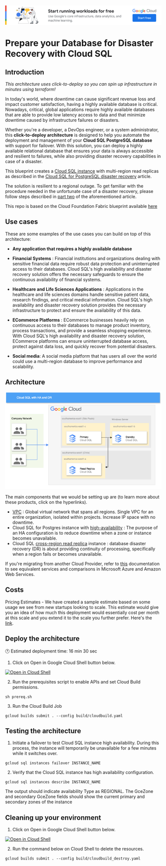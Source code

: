 [![banner](../banner.png)](https://cloud.google.com/?utm_source=github&utm_medium=referral&utm_campaign=GCP&utm_content=packages_repository_banner)


# Prepare your Database for Disaster Recovery with Cloud SQL

## Introduction
_This architecture uses click-to-deploy so you can spin up infrastructure in minutes using terraform!_

In today's world, where downtime can cause significant revenue loss and impact customer satisfaction, having a highly available database is critical. Nowadays, critical, global applications require highly available databases that are able to provide low latency access to data and that minimize downtime caused by infrastructure failures or disasters. 

Whether you're a developer, a DevOps engineer, or a system administrator, this **click-to-deploy architecture** is designed to help you automate the deployment and management of your **Cloud SQL PostgreSQL database** with support for failover. With this solution, you can deploy a highly available relational database that ensures your data is always accessible and resilient to failures, while also providing disaster recovery capabilities in case of a disaster.

This blueprint creates a [Cloud SQL instance](https://cloud.google.com/sql) with multi-region read replicas as described in the [Cloud SQL for PostgreSQL disaster recovery](https://cloud.google.com/architecture/cloud-sql-postgres-disaster-recovery-complete-failover-fallback) article.

The solution is resilient to a regional outage. To get familiar with the procedure needed in the unfortunate case of a disaster recovery, please follow steps described in [part two](https://cloud.google.com/architecture/cloud-sql-postgres-disaster-recovery-complete-failover-fallback#phase-2) of the aforementioned article.

This repo is based on the Cloud Foundation Fabric blueprint available [here](https://github.com/GoogleCloudPlatform/cloud-foundation-fabric/tree/master/blueprints/data-solutions/cloudsql-multiregion)

## Use cases

These are some examples of the use cases you can build on top of this architecture:

* __Any application that requires a highly available database__
* __Financial Systems__ : Financial institutions and organizations dealing with sensitive financial data require robust data protection and uninterrupted access to their databases. Cloud SQL's high availability and disaster recovery solution offers the necessary safeguards to ensure the continuous availability of financial systems.

* __Healthcare and Life Sciences Applications__ : Applications in the healthcare and life sciences domains handle sensitive patient data, research findings, and critical medical information. Cloud SQL's high availability and disaster recovery solution provides the necessary infrastructure to protect and ensure the availability of this data.

* __ECommerce Platforms__ : ECommerce businesses heavily rely on continuous access to their databases to manage product inventory, process transactions, and provide a seamless shopping experience. With Cloud SQL's high availability and disaster recovery solution, ECommerce platforms can ensure uninterrupted database access, protect against data loss, and quickly recover from potential disasters.

* __Social media__: A social media platform that has users all over the world could use a multi-region database to improve performance and scalability.


## Architecture

<p align="center"><img src="assets/architecture.png"></p>

The main components that we would be setting up are (to learn more about these products, click on the hyperlinks).

* [VPC](https://cloud.google.com/vpc) : Global virtual network that spans all regions. Single VPC for an entire organization, isolated within projects. Increase IP space with no downtime.
* Cloud SQL for Postgres instance with [high-availability](https://cloud.google.com/sql/docs/postgres/high-availability) : The purpose of an HA configuration is to reduce downtime when a zone or instance becomes unavailable. 
* Cloud SQL [cross-region read replica](https://cloud.google.com/sql/docs/postgres/intro-to-cloud-sql-disaster-recovery) instance : database disaster recovery (DR) is about providing continuity of processing, specifically when a region fails or becomes unavailable.

If you're migrating from another Cloud Provider, refer to [this](https://cloud.google.com/free/docs/aws-azure-gcp-service-comparison) documentation to see equivalent services and comparisons in Microsoft Azure and Amazon Web Services.

## Costs

Pricing Estimates - We have created a sample estimate based on some usage we see from new startups looking to scale. This estimate would give you an idea of how much this deployment would essentially cost per month at this scale and you extend it to the scale you further prefer. Here's the [link](https://cloud.google.com/products/calculator/estimate-preview/41fd94c4-7650-4e32-a3e0-5ead9a7ac76c?hl=en).

## Deploy the architecture

:clock1: Estimated deployment time: 16 min 30 sec

1. Click on Open in Google Cloud Shell button below.
<a href="https://ssh.cloud.google.com/cloudshell/editor?cloudshell_git_repo=https://github.com/GoogleCloudPlatform/click-to-deploy-solutions&cloudshell_workspace=cloudsql-ha-dr&cloudshell_open_in_editor=infra/terraform.tfvars" target="_new">
    <img alt="Open in Cloud Shell" src="https://gstatic.com/cloudssh/images/open-btn.svg">
</a>

2. Run the prerequisites script to enable APIs and set Cloud Build permissions.
```
sh prereq.sh
```

3. Run the Cloud Build Job
```
gcloud builds submit . --config build/cloudbuild.yaml
```

## Testing the architecture

1. Initiate a failover to test Cloud SQL instance high availability. During this process, the instance will temporarily be unavailable for a few minutes while it switches over.
```
gcloud sql instances failover INSTANCE_NAME
```
2. Verify that the Cloud SQL instance has high availability configuration.
```
gcloud sql instances describe INSTANCE_NAME
```
The output should indicate availability Type as REGIONAL. The GceZone and secondary GceZone fields should show the current primary and secondary zones of the instance

## Cleaning up your environment

1. Click on Open in Google Cloud Shell button below.
<a href="https://ssh.cloud.google.com/cloudshell/editor?cloudshell_git_repo=https://github.com/GoogleCloudPlatform/click-to-deploy-solutions&cloudshell_workspace=cloudsql-ha-dr" target="_new">
    <img alt="Open in Cloud Shell" src="https://gstatic.com/cloudssh/images/open-btn.svg">
</a>

2. Run the command below on Cloud Shell to delete the resources.
```
gcloud builds submit . --config build/cloudbuild_destroy.yaml
```
